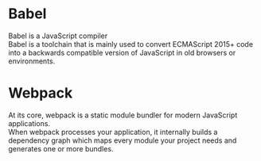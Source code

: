 # Babel
Babel is a JavaScript compiler   
Babel is a toolchain that is mainly used to convert ECMAScript 2015+ code into a backwards compatible version of JavaScript in old browsers or environments.


# Webpack
At its core, webpack is a static module bundler for modern JavaScript applications.    
When webpack processes your application, it internally builds a dependency graph which maps every module your project needs and generates one or more bundles.
